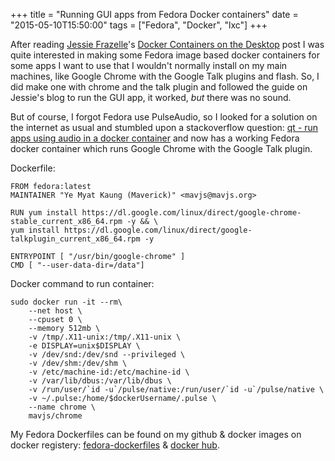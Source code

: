 +++
title = "Running GUI apps from Fedora Docker containers"
date = "2015-05-10T15:50:00"
tags = ["Fedora", "Docker", "lxc"]
+++

After reading [Jessie Frazelle](https://twitter.com/jessfraz)'s [Docker Containers on the Desktop](https://blog.jessfraz.com/post/docker-containers-on-the-desktop) post I was quite interested in making some Fedora image based docker containers for some apps I want to use that I wouldn't normally install on my main machines, like Google Chrome with the Google Talk plugins and flash. So, I did make one with chrome and the talk plugin and followed the guide on Jessie's blog to run the GUI app, it worked, *but* there was no sound.

But of course, I forgot Fedora use PulseAudio, so I looked for a solution on the internet as usual and stumbled upon a stackoverflow question: [qt - run apps using audio in a docker container](https://stackoverflow.com/questions/28985714/run-apps-using-audio-in-a-docker-container) and now has a working Fedora docker container which runs Google Chrome with the Google Talk plugin.

Dockerfile:

    FROM fedora:latest
    MAINTAINER "Ye Myat Kaung (Maverick)" <mavjs@mavjs.org>

    RUN yum install https://dl.google.com/linux/direct/google-chrome-stable_current_x86_64.rpm -y && \
    yum install https://dl.google.com/linux/direct/google-talkplugin_current_x86_64.rpm -y

    ENTRYPOINT [ "/usr/bin/google-chrome" ]
    CMD [ "--user-data-dir=/data"] 

Docker command to run container:

    sudo docker run -it --rm\
        --net host \
        --cpuset 0 \
        --memory 512mb \
        -v /tmp/.X11-unix:/tmp/.X11-unix \
        -e DISPLAY=unix$DISPLAY \
        -v /dev/snd:/dev/snd --privileged \
        -v /dev/shm:/dev/shm \
        -v /etc/machine-id:/etc/machine-id \
        -v /var/lib/dbus:/var/lib/dbus \
        -v /run/user/`id -u`/pulse/native:/run/user/`id -u`/pulse/native \
        -v ~/.pulse:/home/$dockerUsername/.pulse \
        --name chrome \
        mavjs/chrome

My Fedora Dockerfiles can be found on my github & docker images on docker registery: [fedora-dockerfiles](https://github.com/mavjs/fedora-dockerfiles) & [docker hub](https://hub.docker.com).
